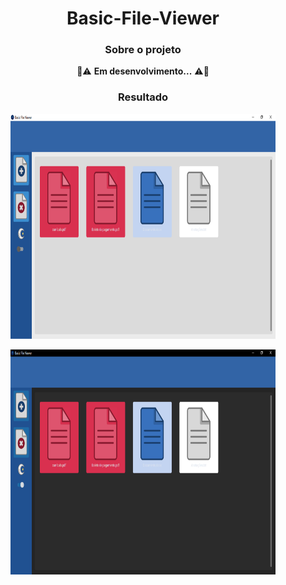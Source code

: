 <div align="center">

# Basic-File-Viewer

### Sobre o projeto

🚧⚠️ **Em desenvolvimento...** ⚠️🚧

### Resultado
<figure>
 <img src="img/interface.png" type="image/png" alt="Interface Theme Padrão" height=360>
</figure>
<figure>
 <img src="img/interface_p2.png" type="image/png" alt="Interface Theme Dark" height=360>
</figure>
</div>
